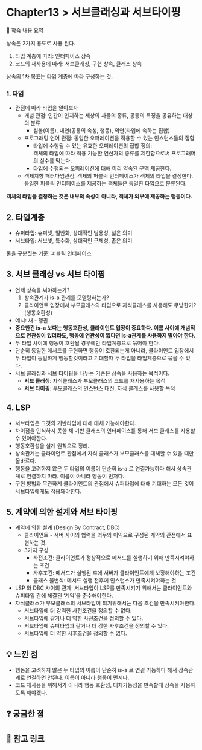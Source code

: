 # Chapter13 > 서브클래싱과 서브타이핑

📌 학습 내용 요약   

상속은 2가지 용도로 사용 된다.
1. 타입 계층에 따라: 인터페이스 상속
2. 코드의 재사용에 따라: 서브클래싱, 구현 상속, 클래스 상속  

상속의 1차 목표는 타입 계층에 따라 구성하는 것.

### 1. 타입
- 관점에 따라 타입을 알아보자
    - 개념 관점: 인간이 인지하는 세상의 사물의 종류, 공통의 특징을 공유하는 대상의 분류
        - 심볼(이름), 내연(공통의 속성, 행동), 외연(타입에 속하는 집합)
    - 프로그래밍 언어 관점: 동일한 오퍼레이션을 적용할 수 있는 인스턴스들의 집합
      - 타입에 수행될 수 있는 유효한 오퍼레이션의 집합 정의:   
      객체의 타입에 따라 적용 가능한 연산자의 종류를 제한함으로써 프로그래머의 실수를 막는다.
      - 타입에 수행되는 오퍼레이션에 대해 미리 약속된 문맥 제공한다.
    - 객체지향 패러다임관점: 객체의 퍼블릭 인터페이스가 객체의 타입을 결정한다. 동일한 퍼블릭 인터페이스를 제공하는 객체들은 동일한 타입으로 분류된다.

**객체의 타입을 결정하는 것은 내부의 속성이 아니라, 객체가 외부에 제공하는 행동이다.**

## 2. 타입계층

- 슈퍼타입: 슈퍼셋, 일반화, 상대적인 범용성, 넓은 의미
- 서브타입: 서브셋, 특수화, 상대적인 구체성, 좁은 의미

둘을 구분짓는 기준: 퍼블릭 인터페이스

## 3. 서브 클래싱 vs 서브 타이핑

- 언제 상속을 써야하는가?
    1. 상속관계가 is-a 관계를 모델링하는가?
    2. 클라이언트 입장에서 부모클래스의 타입으로 자식클래스를 사용해도 무방한가? (행동호환성)
- 예시: 새 - 펭귄
- **중요한건 is-a 보다는 행동호환성, 클라이언트 입장이 중요하다.
  이름 사이에 개념적으로 연관성이 있더라도, 행동에 연관성이 없다면 Is-a관계를 사용하지 말아야 한다.**
- 두 타입 사이에 행동이 호환될 경우에만 타입계층으로 묶어야 한다.
- 단순히 동일한 메서드를 구현하면 행동이 호환되는게 아니라, 클라이언트 입장에서 두 타입이 동일하게 행동할것이라고 기대할때 두 타입을 타입계층으로 묶을 수 있다.
- 서브 클래싱과 서브 타이핑을 나누는 기준은 상속을 사용하는 목적이다.
    - **서브 클래싱**: 자식클래스가 부모클래스의 코드를 재사용하는 목적
    - **서브 타이핑:**  부모클래스의 인스턴스 대신, 자식 클래스를 사용할 목적

## 4. LSP

- 서브타입은 그것의 기반타입에 대해 대체 가능해야한다.
- 차이점을 인식하지 못한 채 기반 클래스의 인터페이스를 통해 서브 클래스를 사용할 수 있어야한다.
- 행동호환성을 설계 원칙으로 정리.
- 상속관계는 클라이언트 관점에서 자식 클래스가 부모클래스를 대체할 수 있을 때만 올바르다.
- 행동을 고려하지 않은 두 타입의 이름이 단순히 is-a 로 연결가능하다 해서 상속관계로 연결하지 마라.
  이름이 아니라 행동이 먼저다.
- 구현 방법과 무관하게 클라이언트의 관점에서 슈퍼타입에 대해 기대하는 모든 것이 서브타입에게도 적용돼야한다.

## 5. 계약에 의한 설계와 서브 타이핑

- 계약에 의한 설계 (Design By Contract, DBC)
    - 클라이언트 - 서버 사이의 협력을 의무와 이익으로 구성된 계약의 관점에서 표현하는 것.
    - 3가지 구성
        - 사전조건: 클라이언트가 정상적으로 메서드를 실행하기 위해 만족시켜야하는 조건
        - 사후조건: 메서드가 실행된 후에 서버가 클라이언트에게 보장해야하는 조건
        - 클래스 불변식: 메서드 실행 전후에 인스턴스가 만족시켜야하는 것
- LSP 와 DBC 사이의 관계: 서브타입이 LSP를 만족시키기 위해서는 클라이언트와 슈퍼타입 간에 체결된 ‘계약’을 준수해야한다.
- 자식클래스가 부모클래스의 서브타입이 되기위해서는 다음 조건을 만족시켜야한다.
    - 서브타입에 더 강력한 사전조건을 정의할 수 없다.
    - 서브타입에 같거나 더 약한 사전조건을 정의할 수 있다.
    - 서브타입에 슈퍼타입과 같거나 더 강한 사후조건을 정의할 수 있다.
    - 서브타입에 더 약한 사후조건을 정의할 수 없다.

## 💡 느낀 점
-  행동을 고려하지 않은 두 타입의 이름이 단순히 is-a 로 연결 가능하다 해서 상속관계로 연결하면 안된다. 이름이 아니라 행동이 먼저다.
- 코드 재사용을 위해서가 아니라 행동 호환성, 대체가능성을 만족할때 상속을 사용하도록 해야겠다.

## ❓ 궁금한 점


## 🔗 참고 링크

